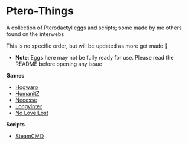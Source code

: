 # Ptero-Things
A collection of Pterodactyl eggs and scripts; some made by me others found on the interwebs

This is no specific order, but will be updated as more get made 👀
- **Note**: Eggs here may not be fully ready for use. Please read the README before opening any issue

**Games**
* [Hogwarp](Hogwarp)
* [HumanitZ](Humanitz)
* [Necesse](Necesse)
* [Longvinter](Longvinter)
* [No Love Lost](NoLoveLost)

**Scripts**
* [SteamCMD](Scripts/steamcmd.sh)
